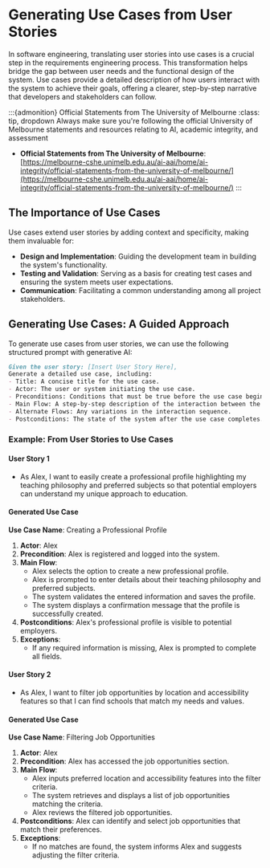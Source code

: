 # Generating Use Cases from User Stories

In software engineering, translating user stories into use cases is a crucial step in the requirements engineering process. This transformation helps bridge the gap between user needs and the functional design of the system. Use cases provide a detailed description of how users interact with the system to achieve their goals, offering a clearer, step-by-step narrative that developers and stakeholders can follow.

:::{admonition} Official Statements from The University of Melbourne
:class: tip, dropdown
Always make sure you're following the official University of Melbourne statements and resources relating to AI, academic integrity, and assessment
- **Official Statements from The University of Melbourne**: [https://melbourne-cshe.unimelb.edu.au/ai-aai/home/ai-integrity/official-statements-from-the-university-of-melbourne/](https://melbourne-cshe.unimelb.edu.au/ai-aai/home/ai-integrity/official-statements-from-the-university-of-melbourne/)
:::

## The Importance of Use Cases

Use cases extend user stories by adding context and specificity, making them invaluable for:
- **Design and Implementation**: Guiding the development team in building the system's functionality.
- **Testing and Validation**: Serving as a basis for creating test cases and ensuring the system meets user expectations.
- **Communication**: Facilitating a common understanding among all project stakeholders.

## Generating Use Cases: A Guided Approach

To generate use cases from user stories, we can use the following structured prompt with generative AI:

```markdown
Given the user story: [Insert User Story Here],
Generate a detailed use case, including:
- Title: A concise title for the use case.
- Actor: The user or system initiating the use case.
- Preconditions: Conditions that must be true before the use case begins.
- Main Flow: A step-by-step description of the interaction between the actor and the system to achieve the goal.
- Alternate Flows: Any variations in the interaction sequence.
- Postconditions: The state of the system after the use case completes.
```

### Example: From User Stories to Use Cases

#### User Story 1
- As Alex, I want to easily create a professional profile highlighting my teaching philosophy and preferred subjects so that potential employers can understand my unique approach to education.

#### Generated Use Case
**Use Case Name**: Creating a Professional Profile

1. **Actor**: Alex
2. **Precondition**: Alex is registered and logged into the system.
3. **Main Flow**:
   - Alex selects the option to create a new professional profile.
   - Alex is prompted to enter details about their teaching philosophy and preferred subjects.
   - The system validates the entered information and saves the profile.
   - The system displays a confirmation message that the profile is successfully created.
4. **Postconditions**: Alex's professional profile is visible to potential employers.
5. **Exceptions**:
   - If any required information is missing, Alex is prompted to complete all fields.

#### User Story 2
- As Alex, I want to filter job opportunities by location and accessibility features so that I can find schools that match my needs and values.

#### Generated Use Case
**Use Case Name**: Filtering Job Opportunities

1. **Actor**: Alex
2. **Precondition**: Alex has accessed the job opportunities section.
3. **Main Flow**:
   - Alex inputs preferred location and accessibility features into the filter criteria.
   - The system retrieves and displays a list of job opportunities matching the criteria.
   - Alex reviews the filtered job opportunities.
4. **Postconditions**: Alex can identify and select job opportunities that match their preferences.
5. **Exceptions**:
   - If no matches are found, the system informs Alex and suggests adjusting the filter criteria.